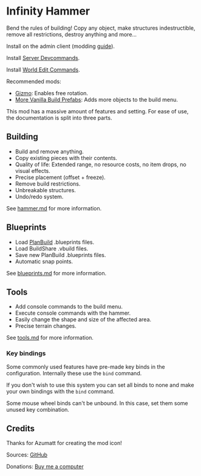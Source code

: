 # Infinity Hammer

Bend the rules of building! Copy any object, make structures indestructible, remove all restrictions, destroy anything and more...

Install on the admin client (modding [guide](https://youtu.be/L9ljm2eKLrk)).

Install [Server Devcommands](https://valheim.thunderstore.io/package/JereKuusela/Server_devcommands/).

Install [World Edit Commands](https://valheim.thunderstore.io/package/JereKuusela/World_Edit_Commands/).

Recommended mods:

- [Gizmo](https://valheim.thunderstore.io/package/ComfyMods/Gizmo/): Enables free rotation.
- [More Vanilla Build Prefabs](https://valheim.thunderstore.io/package/Searica/More_Vanilla_Build_Prefabs/): Adds more objects to the build menu.

This mod has a massive amount of features and setting. For ease of use, the documentation is split into three parts.

## Building

- Build and remove anything.
- Copy existing pieces with their contents.
- Quality of life: Extended range, no resource costs, no item drops, no visual effects.
- Precise placement (offset + freeze).
- Remove build restrictions.
- Unbreakable structures.
- Undo/redo system.

See [hammer.md](hammer.md) for more information.

## Blueprints

- Load [PlanBuild](https://valheim.thunderstore.io/package/MathiasDecrock/PlanBuild/) .blueprints files.
- Load BuildShare .vbuild files.
- Save new PlanBuild .blueprints files.
- Automatic snap points.

See [blueprints.md](blueprints.md) for more information.

## Tools

- Add console commands to the build menu.
- Execute console commands with the hammer.
- Easily change the shape and size of the affected area.
- Precise terrain changes.

See [tools.md](tools.md) for more information.

### Key bindings

Some commonly used features have pre-made key binds in the configuration. Internally these use the `bind` command.

If you don't wish to use this system you can set all binds to none and make your own bindings with the `bind` command.

Some mouse wheel binds can't be unbound. In this case, set them some unused key combination.

## Credits

Thanks for Azumatt for creating the mod icon!

Sources: [GitHub](https://github.com/JereKuusela/valheim-infinity_hammer)

Donations: [Buy me a computer](https://www.buymeacoffee.com/jerekuusela)
